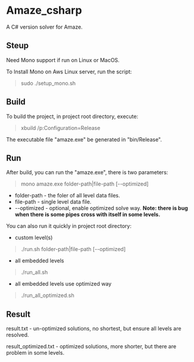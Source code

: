 # Amaze_csharp

A C# version solver for Amaze.

## Steup

Need Mono support if run on Linux or MacOS.

To Install Mono on Aws Linux server, run the script:

> sudo ./setup_mono.sh

## Build

To build the project, in project root directory, execute:

> xbuild /p:Configuration=Release

The executable file "amaze.exe" be generated in "bin/Release".

## Run

After build, you can run the "amaze.exe", there is two parameters:

> mono amaze.exe folder-path|file-path [--optimized]

* folder-path  - the foler of all level data files.
* file-path    - single level data file.
* --optimized  - optional, enable optimized solve way. **Note: there is bug when there is some pipes cross with itself in some levels.**

You can also run it quickly in project root directory:

* custom level(s)

> ./run.sh folder-path|file-path [--optimized]

* all embedded levels

> ./run_all.sh

* all embedded levels use optimized way

> ./run_all_optimized.sh

## Result

result.txt - un-optimized solutions, no shortest, but ensure all levels are resolved.

result_optimized.txt - optimized solutions, more shorter, but there are problem in some levels.

